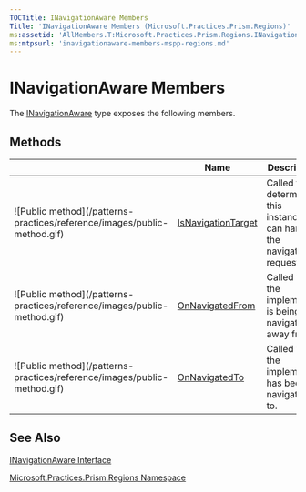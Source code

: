 ```yaml
---
TOCTitle: INavigationAware Members
Title: 'INavigationAware Members (Microsoft.Practices.Prism.Regions)'
ms:assetid: 'AllMembers.T:Microsoft.Practices.Prism.Regions.INavigationAware'
ms:mtpsurl: 'inavigationaware-members-mspp-regions.md'
---
```



# INavigationAware Members

The [INavigationAware](/patterns-practices/reference/inavigationaware-interface-mspp-regions) type exposes the following members.

## Methods


<table>

<thead>
<tr class="header">
<th> </th>
<th>Name</th>
<th>Description</th>
</tr>
</thead>
<tbody>
<tr class="odd">
<td>![Public method](/patterns-practices/reference/images/public-method.gif)</td>
<td><a href="/patterns-practices/reference/inavigationaware-isnavigationtarget-method-mspp-regions">IsNavigationTarget</a></td>
<td><div class="summary">
Called to determine if this instance can handle the navigation request.
</div></td>
</tr>
<tr class="even">
<td>![Public method](/patterns-practices/reference/images/public-method.gif)</td>
<td><a href="/patterns-practices/reference/inavigationaware-onnavigatedfrom-method-mspp-regions">OnNavigatedFrom</a></td>
<td><div class="summary">
Called when the implementer is being navigated away from.
</div></td>
</tr>
<tr class="odd">
<td>![Public method](/patterns-practices/reference/images/public-method.gif)</td>
<td><a href="/patterns-practices/reference/inavigationaware-onnavigatedto-method-mspp-regions">OnNavigatedTo</a></td>
<td><div class="summary">
Called when the implementer has been navigated to.
</div></td>
</tr>
</tbody>
</table>

## See Also

[INavigationAware Interface](/patterns-practices/reference/inavigationaware-interface-mspp-regions)

[Microsoft.Practices.Prism.Regions Namespace](/patterns-practices/reference/mspp-regions-namespace)
